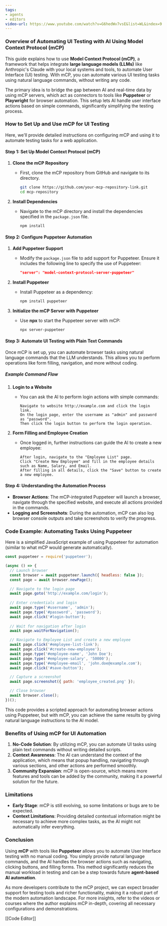 ```yaml
---
tags:
- agents
- editors
video-url: https://www.youtube.com/watch?v=G6hedWv7vsE&list=WL&index=9
---
```


### **Overview of Automating UI Testing with AI Using Model Context Protocol (mCP)**

This guide explains how to use **Model Context Protocol (mCP)**, a framework that helps integrate **large language models (LLMs)** like Anthropic's Claude with your local systems and tools, to automate User Interface (UI) testing. With mCP, you can automate various UI testing tasks using natural language commands, without writing any code.

The primary idea is to bridge the gap between AI and real-time data by using mCP servers, which act as connectors to tools like **Puppeteer** or **Playwright** for browser automation. This setup lets AI handle user interface actions based on simple commands, significantly simplifying the testing process.

### **How to Set Up and Use mCP for UI Testing**

Here, we'll provide detailed instructions on configuring mCP and using it to automate testing tasks for a web application.

#### **Step 1: Set Up Model Context Protocol (mCP)**

1. **Clone the mCP Repository**
   - First, clone the mCP repository from GitHub and navigate to its directory.
     ```bash
     git clone https://github.com/your-mcp-repository-link.git
     cd mcp-repository
     ```

2. **Install Dependencies**
   - Navigate to the mCP directory and install the dependencies specified in the `package.json` file.
     ```bash
     npm install
     ```

#### **Step 2: Configure Puppeteer Automation**

1. **Add Puppeteer Support**
   - Modify the `package.json` file to add support for Puppeteer. Ensure it includes the following line to specify the use of Puppeteer:
     ```json
     "server": "model-context-protocol-server-puppeteer"
     ```

2. **Install Puppeteer**
   - Install Puppeteer as a dependency:
     ```bash
     npm install puppeteer
     ```

3. **Initialize the mCP Server with Puppeteer**
   - Use **npx** to start the Puppeteer server with mCP:
     ```bash
     npx server-puppeteer
     ```

#### **Step 3: Automate UI Testing with Plain Text Commands**

Once mCP is set up, you can automate browser tasks using natural language commands that the LLM understands. This allows you to perform operations like form filling, navigation, and more without coding.

##### **Example Command Flow**

1. **Login to a Website**
   - You can ask the AI to perform login actions with simple commands:
     ```plaintext
     Navigate to website http://example.com and click the login link.
     On the login page, enter the username as "admin" and password as "password".
     Then click the login button to perform the login operation.
     ```

2. **Form Filling and Employee Creation**
   - Once logged in, further instructions can guide the AI to create a new employee:
     ```plaintext
     After login, navigate to the "Employee List" page.
     Click "Create New Employee" and fill in the employee details such as Name, Salary, and Email.
     After filling in all details, click the "Save" button to create a new employee.
     ```

#### **Step 4: Understanding the Automation Process**

- **Browser Actions**: The mCP-integrated Puppeteer will launch a browser, navigate through the specified website, and execute all actions provided in the commands.
- **Logging and Screenshots**: During the automation, mCP can also log browser console outputs and take screenshots to verify the progress.

### **Code Example: Automating Tasks Using Puppeteer**

Here is a simplified JavaScript example of using Puppeteer for automation (similar to what mCP would generate automatically).

```javascript
const puppeteer = require('puppeteer');

(async () => {
  // Launch browser
  const browser = await puppeteer.launch({ headless: false });
  const page = await browser.newPage();

  // Navigate to the login page
  await page.goto('http://example.com/login');
  
  // Enter credentials and login
  await page.type('#username', 'admin');
  await page.type('#password', 'password');
  await page.click('#login-button');
  
  // Wait for navigation after login
  await page.waitForNavigation();

  // Navigate to Employee List and create a new employee
  await page.click('#employee-list-link');
  await page.click('#create-new-employee');
  await page.type('#employee-name', 'John Doe');
  await page.type('#employee-salary', '50000');
  await page.type('#employee-email', 'john.doe@example.com');
  await page.click('#save-button');

  // Capture a screenshot
  await page.screenshot({ path: 'employee_created.png' });

  // Close browser
  await browser.close();
})();
```

This code provides a scripted approach for automating browser actions using Puppeteer, but with mCP, you can achieve the same results by giving natural language instructions to the AI model.

### **Benefits of Using mCP for UI Automation**

1. **No-Code Solution**: By utilizing mCP, you can automate UI tasks using plain text commands without writing detailed scripts.
2. **Context Awareness**: The AI can understand the context of the application, which means that popup handling, navigating through various sections, and other actions are performed smoothly.
3. **Community Expansion**: mCP is open-source, which means more features and tools can be added by the community, making it a powerful solution for the future.

### **Limitations**

- **Early Stage**: mCP is still evolving, so some limitations or bugs are to be expected.
- **Context Limitations**: Providing detailed contextual information might be necessary to achieve more complex tasks, as the AI might not automatically infer everything.

### **Conclusion**

Using **mCP** with tools like **Puppeteer** allows you to automate User Interface testing with no manual coding. You simply provide natural language commands, and the AI handles the browser actions such as navigating, clicking buttons, and filling forms. This method significantly reduces the manual workload in testing and can be a step towards future **agent-based AI automation**.

As more developers contribute to the mCP project, we can expect broader support for testing tools and richer functionality, making it a robust part of the modern automation landscape. For more insights, refer to the videos or courses where the author explains mCP in-depth, covering all necessary configurations and demonstrations.

 [[Code Editor]]